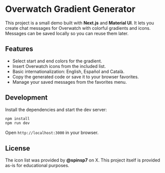# Overwatch Gradient Generator

This project is a small demo built with **Next.js** and **Material UI**. It lets you create chat messages for Overwatch with colorful gradients and icons. Messages can be saved locally so you can reuse them later.

## Features

- Select start and end colors for the gradient.
- Insert Overwatch icons from the included list.
- Basic internationalization: English, Español and Català.
- Copy the generated code or save it to your browser favorites.
- Manage your saved messages from the favorites menu.

## Development

Install the dependencies and start the dev server:

```bash
npm install
npm run dev
```

Open `http://localhost:3000` in your browser.

## License

The icon list was provided by **@spinsp7** on X. This project itself is provided as-is for educational purposes.
